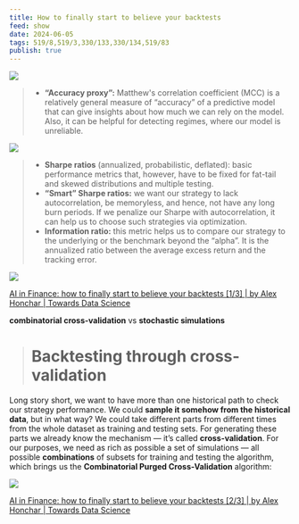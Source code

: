 ```yaml
---
title: How to finally start to believe your backtests
feed: show
date: 2024-06-05
tags: 519/8,519/3,330/133,330/134,519/83
publish: true
---
```

![](https://miro.medium.com/v2/resize:fit:1400/format:webp/1*tTmvKIhwtYOaV-tilw5fYg.png)

> - **“Accuracy proxy”:** Matthew's correlation coefficient (MCC) is a relatively general measure of “accuracy” of a predictive model that can give insights about how much we can rely on the model. Also, it can be helpful for detecting regimes, where our model is unreliable.

![](https://miro.medium.com/v2/resize:fit:1400/format:webp/0*QGaddmol9LZzjl8H.png)

> - **Sharpe ratios** (annualized, probabilistic, deflated): basic performance metrics that, however, have to be fixed for fat-tail and skewed distributions and multiple testing.
> - **“Smart” Sharpe ratios:** we want our strategy to lack autocorrelation, be memoryless, and hence, not have any long burn periods. If we penalize our Sharpe with autocorrelation, it can help us to choose such strategies via optimization.
> - **Information ratio:** this metric helps us to compare our strategy to the underlying or the benchmark beyond the “alpha”. It is the annualized ratio between the average excess return and the tracking error.

![](https://miro.medium.com/v2/resize:fit:1216/format:webp/1*jlTe-xzVWQD03tCfg3xZKQ.png)

[AI in Finance: how to finally start to believe your backtests \[1/3\] | by Alex Honchar | Towards Data Science](https://towardsdatascience.com/ai-in-finance-how-to-finally-start-to-believe-your-backtests-1-3-1613ad81ea44)

**combinatorial cross-validation** vs **stochastic simulations**

> # Backtesting through cross-validation
Long story short, we want to have more than one historical path to check our strategy performance. We could **sample it somehow from the historical data**, but in what way? We could take different parts from different times from the whole dataset as training and testing sets. For generating these parts we already know the mechanism — it’s called **cross-validation**. For our purposes, we need as rich as possible a set of simulations — all possible **combinations** of subsets for training and testing the algorithm, which brings us the **Combinatorial Purged Cross-Validation** algorithm:

![](https://miro.medium.com/v2/resize:fit:1308/format:webp/1*qNZ5JDuTUj3ikHmgX79kpg.png)

[AI in Finance: how to finally start to believe your backtests \[2/3\] | by Alex Honchar | Towards Data Science](https://towardsdatascience.com/ai-in-finance-how-to-finally-start-to-believe-your-backtests-2-3-adfd13da20ec)

